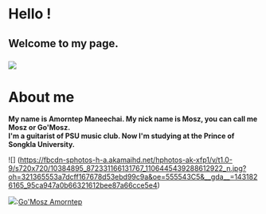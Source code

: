 # Hello !
## Welcome to my page.
### ![](https://scontent-a.xx.fbcdn.net/hphotos-xfa1/v/t1.0-9/10406687_813087985403743_4133401369742047066_n.jpg?oh=317ab61511ae74afb834d85a3a636caf&oe=5566A65C)

# About me

  **My name is Amorntep Maneechai. My nick name is Mosz, you can call me Mosz or Go'Mosz.**  
**I'm a guitarist of PSU music club. Now I'm studying at the Prince of Songkla University.**

![] (https://fbcdn-sphotos-h-a.akamaihd.net/hphotos-ak-xfp1/v/t1.0-9/s720x720/10384895_872331166131767_1106445439288612922_n.jpg?oh=321365553a7dcff167678d53ebd99c9a&oe=555543C5&__gda__=1431826165_95ca947a0b66321612bee87a66cce5e4)

![](http://icons.iconarchive.com/icons/sicons/basic-round-social/48/facebook-icon.png):[Go'Mosz Amorntep](https://www.facebook.com/mos.amorntep)
